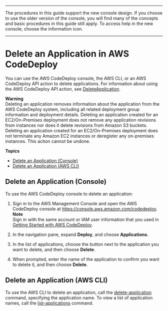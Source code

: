 --------

 The procedures in this guide support the new console design\. If you choose to use the older version of the console, you will find many of the concepts and basic procedures in this guide still apply\. To access help in the new console, choose the information icon\. 

--------

# Delete an Application in AWS CodeDeploy<a name="applications-delete"></a>

You can use the AWS CodeDeploy console, the AWS CLI, or an AWS CodeDeploy API action to delete applications\. For information about using the AWS CodeDeploy API action, see [DeleteApplication](https://docs.aws.amazon.com/codedeploy/latest/APIReference/API_DeleteApplication.html)\.

**Warning**  
Deleting an application removes information about the application from the AWS CodeDeploy system, including all related deployment group information and deployment details\. Deleting an application created for an EC2/On\-Premises deployment does not remove any application revisions from instances nor does it delete revisions from Amazon S3 buckets\. Deleting an application created for an EC2/On\-Premises deployment does not terminate any Amazon EC2 instances or deregister any on\-premises instances\. This action cannot be undone\.

**Topics**
+ [Delete an Application \(Console\)](#applications-delete-console)
+ [Delete an Application \(AWS CLI\)](#applications-delete-cli)

## Delete an Application \(Console\)<a name="applications-delete-console"></a>

To use the AWS CodeDeploy console to delete an application:

1. Sign in to the AWS Management Console and open the AWS CodeDeploy console at [https://console\.aws\.amazon\.com/codedeploy](https://console.aws.amazon.com/codedeploy)\.
**Note**  
Sign in with the same account or IAM user information that you used in [Getting Started with AWS CodeDeploy](getting-started-codedeploy.md)\.

1. In the navigation pane, expand **Deploy**, and choose **Applications**\.

1. In the list of applications, choose the button next to the application you want to delete, and then choose **Delete**\.

1. When prompted, enter the name of the application to confirm you want to delete it, and then choose **Delete**\. 

## Delete an Application \(AWS CLI\)<a name="applications-delete-cli"></a>

To use the AWS CLI to delete an application, call the [delete\-application](https://docs.aws.amazon.com/cli/latest/reference/deploy/delete-application.html) command, specifying the application name\. To view a list of application names, call the [list\-applications](https://docs.aws.amazon.com/cli/latest/reference/deploy/list-applications.html) command\.